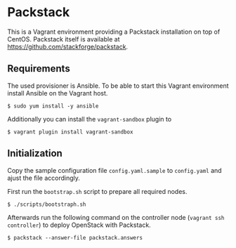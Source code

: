 # Packstack

This is a Vagrant environment providing a Packstack installation on top of CentOS. Packstack itself is available at <https://github.com/stackforge/packstack>.

## Requirements

The used provisioner is Ansible. To be able to start this Vagrant environment install Ansible on the Vagrant host.

    $ sudo yum install -y ansible

Additionally you can install the `vagrant-sandbox` plugin to 

    $ vagrant plugin install vagrant-sandbox

## Initialization

Copy the sample configuration file `config.yaml.sample` to `config.yaml` and ajust the file accordingly.

First run the `bootstrap.sh` script to prepare all required nodes.

    $ ./scripts/bootstraph.sh

Afterwards run the following command on the controller node (`vagrant ssh controller`) to deploy OpenStack with Packstack.

    $ packstack --answer-file packstack.answers
